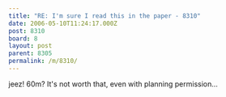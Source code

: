```yaml
---
title: "RE: I'm sure I read this in the paper - 8310"
date: 2006-05-10T11:24:17.000Z
post: 8310
board: 8
layout: post
parent: 8305
permalink: /m/8310/
---
```

jeez! 60m? It's not worth that, even with planning permission...
